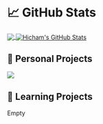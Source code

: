 # &#x1F4C8; GitHub Stats
<a href="https://github.com/hicham-mrani/hicham-mrani">
  <img align="center" src="https://github-readme-stats.vercel.app/api/top-langs/?username=hicham-mrani&title_color=ffffff&text_color=c9cacc&icon_color=2bbc8a&bg_color=1d1f21&langs_count=3" />
</a>

<a href="https://github.com/hicham-mrani/hicham-mrani">
  <img align="center" src="https://github-readme-stats.vercel.app/api?username=hicham-mrani&show_icons=true&line_height=27&count_private=true&title_color=ffffff&text_color=c9cacc&icon_color=2bbc8a&bg_color=1d1f21" alt="Hicham's GitHub Stats" />
</a>

## &#x1F680; Personal Projects
<a href="https://github.com/hicham-mrani/Almanax_Scraper">
  <img align="center" src="https://github-readme-stats.vercel.app/api/pin/?username=hicham-mrani&repo=Almanax_Scraper&title_color=ffffff&text_color=c9cacc&icon_color=2bbc8a&bg_color=1d1f21" />
</a>


## &#x1F4D6; Learning Projects

Empty
